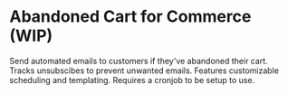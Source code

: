 # Abandoned Cart for Commerce (WIP)

Send automated emails to customers if they've abandoned their cart. Tracks unsubscibes to prevent unwanted emails. Features customizable scheduling and templating. Requires a cronjob to be setup to use.